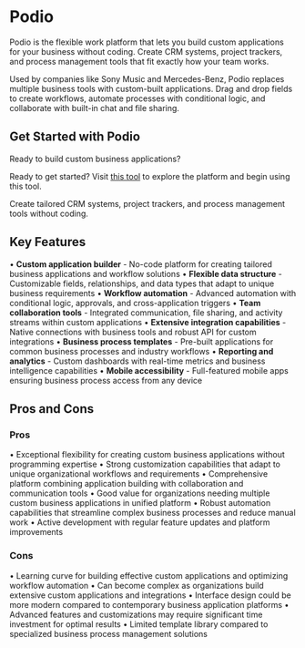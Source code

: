 # Podio

Podio is the flexible work platform that lets you build custom applications for your business without coding. Create CRM systems, project trackers, and process management tools that fit exactly how your team works.

Used by companies like Sony Music and Mercedes-Benz, Podio replaces multiple business tools with custom-built applications. Drag and drop fields to create workflows, automate processes with conditional logic, and collaborate with built-in chat and file sharing.

## Get Started with Podio

Ready to build custom business applications?

Ready to get started? Visit [this tool](https://podio.com) to explore the platform and begin using this tool.

Create tailored CRM systems, project trackers, and process management tools without coding.

## Key Features

• **Custom application builder** - No-code platform for creating tailored business applications and workflow solutions
• **Flexible data structure** - Customizable fields, relationships, and data types that adapt to unique business requirements
• **Workflow automation** - Advanced automation with conditional logic, approvals, and cross-application triggers
• **Team collaboration tools** - Integrated communication, file sharing, and activity streams within custom applications
• **Extensive integration capabilities** - Native connections with business tools and robust API for custom integrations
• **Business process templates** - Pre-built applications for common business processes and industry workflows
• **Reporting and analytics** - Custom dashboards with real-time metrics and business intelligence capabilities
• **Mobile accessibility** - Full-featured mobile apps ensuring business process access from any device

## Pros and Cons

### Pros
• Exceptional flexibility for creating custom business applications without programming expertise
• Strong customization capabilities that adapt to unique organizational workflows and requirements
• Comprehensive platform combining application building with collaboration and communication tools
• Good value for organizations needing multiple custom business applications in unified platform
• Robust automation capabilities that streamline complex business processes and reduce manual work
• Active development with regular feature updates and platform improvements

### Cons
• Learning curve for building effective custom applications and optimizing workflow automation
• Can become complex as organizations build extensive custom applications and integrations
• Interface design could be more modern compared to contemporary business application platforms
• Advanced features and customizations may require significant time investment for optimal results
• Limited template library compared to specialized business process management solutions